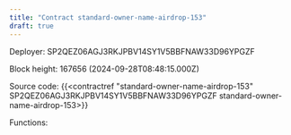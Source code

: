```yaml
---
title: "Contract standard-owner-name-airdrop-153"
draft: true
---
```

Deployer: SP2QEZ06AGJ3RKJPBV14SY1V5BBFNAW33D96YPGZF


 



Block height: 167656 (2024-09-28T08:48:15.000Z)

Source code: {{<contractref "standard-owner-name-airdrop-153" SP2QEZ06AGJ3RKJPBV14SY1V5BBFNAW33D96YPGZF standard-owner-name-airdrop-153>}}

Functions:


